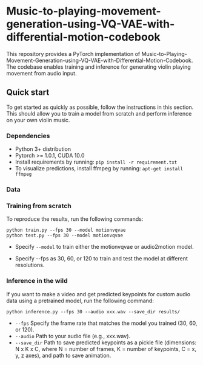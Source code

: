 # Music-to-playing-movement-generation-using-VQ-VAE-with-differential-motion-codebook
This repository provides a PyTorch implementation of Music-to-Playing-Movement-Generation-using-VQ-VAE-with-Differential-Motion-Codebook. The codebase enables training and inference for generating violin playing movement from audio input.

## Quick start
To get started as quickly as possible, follow the instructions in this section. This should allow you to train a model from scratch and perform inference on your own violin music.

### Dependencies
- Python 3+ distribution
- Pytorch >= 1.0.1, CUDA 10.0  
- Install requirements by running: `pip install -r requirement.txt`
- To visualize predictions, install ffmpeg by running: `apt-get install ffmpeg`

### Data

### Training from scratch
To reproduce the results, run the following commands:
```
python train.py --fps 30 --model motionvqvae
python test.py --fps 30 --model motionvqvae
```
- Specify `--model` to train either the motionvqvae or audio2motion model.
* Specify --fps as 30, 60, or 120 to train and test the model at different resolutions.

### Inference in the wild
If you want to make a video and get predicted keypoints for custom audio data using a pretrained model, run the following command:
```
python inference.py --fps 30 --audio xxx.wav --save_dir results/
```
- `--fps` Specify the frame rate that matches the model you trained (30, 60, or 120).
- `--audio` Path to your audio file (e.g., xxx.wav).
- `--save_dir` Path to save predicted keypoints as a pickle file (dimensions: N x K x C, where N = number of frames, K = number of keypoints, C = x, y, z axes), and
               path to save animation.
